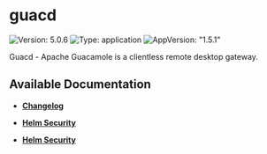 # guacd

![Version: 5.0.6](https://img.shields.io/badge/Version-5.0.6-informational?style=flat-square) ![Type: application](https://img.shields.io/badge/Type-application-informational?style=flat-square) ![AppVersion: "1.5.1"](https://img.shields.io/badge/AppVersion-"1.5.1"-informational?style=flat-square)

Guacd - Apache Guacamole is a clientless remote desktop gateway.

## Available Documentation

- [**Changelog**](CHANGELOG)

- [**Helm Security**](container-security)

- [**Helm Security**](helm-security)


